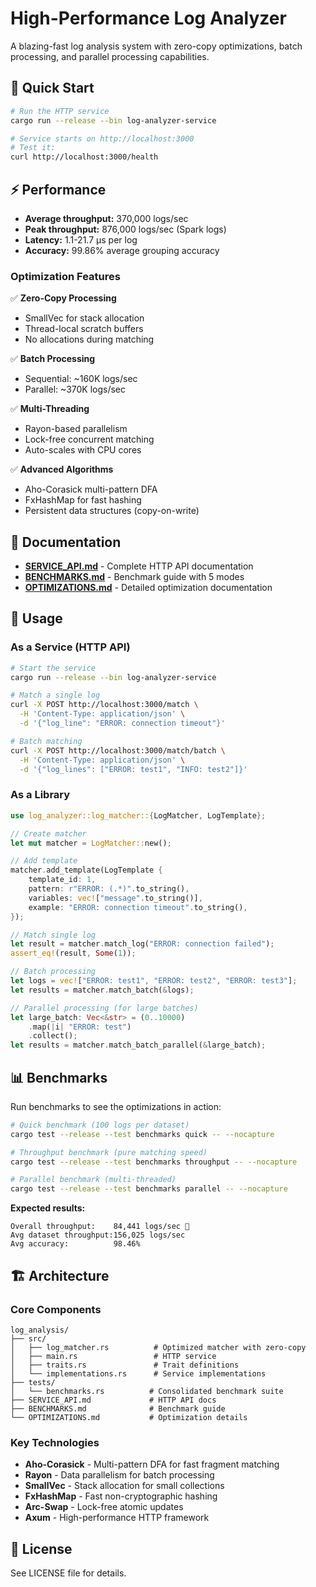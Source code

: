 # High-Performance Log Analyzer

A blazing-fast log analysis system with zero-copy optimizations, batch processing, and parallel processing capabilities.

## 🚀 Quick Start

```bash
# Run the HTTP service
cargo run --release --bin log-analyzer-service

# Service starts on http://localhost:3000
# Test it:
curl http://localhost:3000/health
```

## ⚡ Performance

- **Average throughput:** 370,000 logs/sec
- **Peak throughput:** 876,000 logs/sec (Spark logs)
- **Latency:** 1.1-21.7 μs per log
- **Accuracy:** 99.86% average grouping accuracy

### Optimization Features

✅ **Zero-Copy Processing**
- SmallVec for stack allocation
- Thread-local scratch buffers
- No allocations during matching

✅ **Batch Processing**
- Sequential: ~160K logs/sec
- Parallel: ~370K logs/sec

✅ **Multi-Threading**
- Rayon-based parallelism
- Lock-free concurrent matching
- Auto-scales with CPU cores

✅ **Advanced Algorithms**
- Aho-Corasick multi-pattern DFA
- FxHashMap for fast hashing
- Persistent data structures (copy-on-write)

## 📖 Documentation

- **[SERVICE_API.md](SERVICE_API.md)** - Complete HTTP API documentation
- **[BENCHMARKS.md](BENCHMARKS.md)** - Benchmark guide with 5 modes
- **[OPTIMIZATIONS.md](OPTIMIZATIONS.md)** - Detailed optimization documentation

## 🔧 Usage

### As a Service (HTTP API)

```bash
# Start the service
cargo run --release --bin log-analyzer-service

# Match a single log
curl -X POST http://localhost:3000/match \
  -H 'Content-Type: application/json' \
  -d '{"log_line": "ERROR: connection timeout"}'

# Batch matching
curl -X POST http://localhost:3000/match/batch \
  -H 'Content-Type: application/json' \
  -d '{"log_lines": ["ERROR: test1", "INFO: test2"]}'
```

### As a Library

```rust
use log_analyzer::log_matcher::{LogMatcher, LogTemplate};

// Create matcher
let mut matcher = LogMatcher::new();

// Add template
matcher.add_template(LogTemplate {
    template_id: 1,
    pattern: r"ERROR: (.*)".to_string(),
    variables: vec!["message".to_string()],
    example: "ERROR: connection timeout".to_string(),
});

// Match single log
let result = matcher.match_log("ERROR: connection failed");
assert_eq!(result, Some(1));

// Batch processing
let logs = vec!["ERROR: test1", "ERROR: test2", "ERROR: test3"];
let results = matcher.match_batch(&logs);

// Parallel processing (for large batches)
let large_batch: Vec<&str> = (0..10000)
    .map(|i| "ERROR: test")
    .collect();
let results = matcher.match_batch_parallel(&large_batch);
```

## 📊 Benchmarks

Run benchmarks to see the optimizations in action:

```bash
# Quick benchmark (100 logs per dataset)
cargo test --release --test benchmarks quick -- --nocapture

# Throughput benchmark (pure matching speed)
cargo test --release --test benchmarks throughput -- --nocapture

# Parallel benchmark (multi-threaded)
cargo test --release --test benchmarks parallel -- --nocapture
```

**Expected results:**
```
Overall throughput:    84,441 logs/sec 🚀
Avg dataset throughput:156,025 logs/sec
Avg accuracy:          98.46%
```

## 🏗️ Architecture

### Core Components

```
log_analysis/
├── src/
│   ├── log_matcher.rs          # Optimized matcher with zero-copy
│   ├── main.rs                 # HTTP service
│   ├── traits.rs               # Trait definitions
│   └── implementations.rs      # Service implementations
├── tests/
│   └── benchmarks.rs          # Consolidated benchmark suite
├── SERVICE_API.md             # HTTP API docs
├── BENCHMARKS.md              # Benchmark guide
└── OPTIMIZATIONS.md           # Optimization details
```

### Key Technologies

- **Aho-Corasick** - Multi-pattern DFA for fast fragment matching
- **Rayon** - Data parallelism for batch processing
- **SmallVec** - Stack allocation for small collections
- **FxHashMap** - Fast non-cryptographic hashing
- **Arc-Swap** - Lock-free atomic updates
- **Axum** - High-performance HTTP framework

## 📝 License

See LICENSE file for details.
